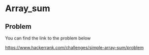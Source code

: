 # Array_sum

## Problem

You can find the link to the problem below

https://www.hackerrank.com/challenges/simple-array-sum/problem
